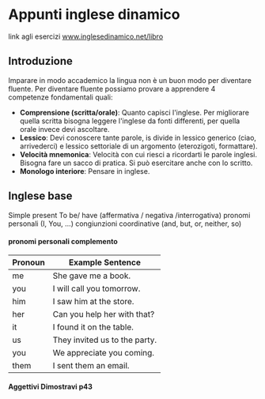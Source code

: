 # Appunti inglese dinamico

link agli esercizi www.inglesedinamico.net/libro

## Introduzione
Imparare in modo accademico la lingua non è un buon modo per diventare fluente. Per diventare fluente possiamo provare a apprendere 4 competenze fondamentali quali:
- **Comprensione (scritta/orale)**: Quanto capisci l'inglese. Per migliorare quella scritta bisogna leggere l'inglese da fonti differenti, per quella orale invece devi ascoltare.
- **Lessico**: Devi conoscere tante parole, is divide in lessico generico (ciao, arrivederci) e lessico settoriale di un argomento (eterozigoti, formattare).
- **Velocità mnemonica**: Velocità con cui riesci a ricordarti le parole inglesi. Bisogna fare un sacco di pratica. Si può esercitare anche con lo scritto.
- **Monologo interiore**: Pensare in inglese.

## Inglese base

Simple present
To be/ have (affermativa / negativa /interrogativa)
pronomi personali (I, You, ...)
congiunzioni coordinative (and, but, or, neither, so)

#### pronomi personali complemento
| Pronoun | Example Sentence            |
|---------|------------------------------|
| me      | She gave me a book.          |
| you     | I will call you tomorrow.    |
| him     | I saw him at the store.      |
| her     | Can you help her with that?  |
| it      | I found it on the table.     |
| us      | They invited us to the party.|
| you     | We appreciate you coming.    |
| them    | I sent them an email.        |

#### Aggettivi Dimostravi p43

